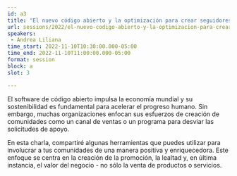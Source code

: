 ```yaml
---
id: a3
title: "El nuevo código abierto y la optimización para crear seguidores más allá de clientes"
url: sessions/2022/el-nuevo-codigo-abierto-y-la-optimizacion-para-crear-seguidores-mas-alla-de-clientes
speakers:
 - Andrea Liliana
time_start: 2022-11-10T10:30:00.000-05:00
time_end: 2022-11-10T11:00:00.000-05:00
format: session
block: a
slot: 3

---
```



El software de código abierto impulsa la economía mundial y su sostenibilidad es fundamental para acelerar el progreso humano. Sin embargo, muchas organizaciones enfocan sus esfuerzos de creación de comunidades como un canal de ventas o un programa para desviar las solicitudes de apoyo.

En esta charla, compartiré algunas herramientas que puedes utilizar para involucrar a tus comunidades de una manera positiva y enriquecedora. Este enfoque se centra en la creación de la promoción, la lealtad y, en última instancia, el valor del negocio - no sólo la venta de productos o servicios.
